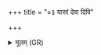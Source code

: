 +++
title = "०३ यासां देवा दिवि"

+++
<details><summary>मूलम् (GR)</summary>

यासां देवा दिवि कृण्वन्ति भक्षं  
या अन्तरिक्षे बहुधा भवन्ति ।  
या अग्निं गर्भं दधिरे सुवर्णाः  
(…) ॥ +++(see 1d)+++
</details>